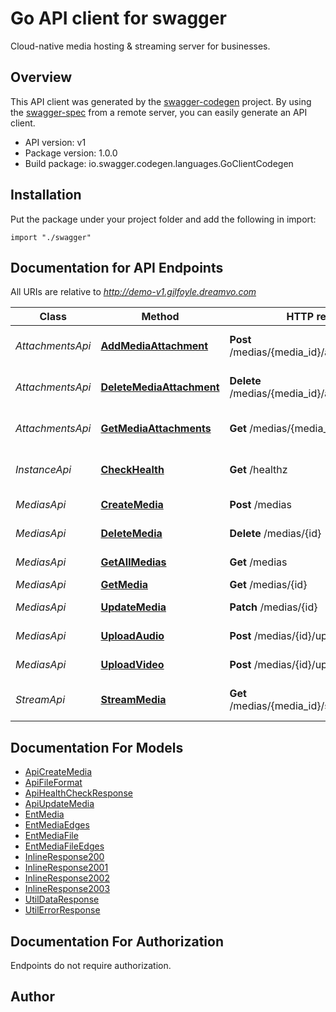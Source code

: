 # Go API client for swagger

Cloud-native media hosting & streaming server for businesses.

## Overview
This API client was generated by the [swagger-codegen](https://github.com/swagger-api/swagger-codegen) project.  By using the [swagger-spec](https://github.com/swagger-api/swagger-spec) from a remote server, you can easily generate an API client.

- API version: v1
- Package version: 1.0.0
- Build package: io.swagger.codegen.languages.GoClientCodegen

## Installation
Put the package under your project folder and add the following in import:
```golang
import "./swagger"
```

## Documentation for API Endpoints

All URIs are relative to *http://demo-v1.gilfoyle.dreamvo.com*

Class | Method | HTTP request | Description
------------ | ------------- | ------------- | -------------
*AttachmentsApi* | [**AddMediaAttachment**](docs/AttachmentsApi.md#addmediaattachment) | **Post** /medias/{media_id}/attachments/{key} | Add attachment to a media
*AttachmentsApi* | [**DeleteMediaAttachment**](docs/AttachmentsApi.md#deletemediaattachment) | **Delete** /medias/{media_id}/attachments/{key} | Delete attachment of a media
*AttachmentsApi* | [**GetMediaAttachments**](docs/AttachmentsApi.md#getmediaattachments) | **Get** /medias/{media_id}/attachments | Get attachments of a media
*InstanceApi* | [**CheckHealth**](docs/InstanceApi.md#checkhealth) | **Get** /healthz | Check service status
*MediasApi* | [**CreateMedia**](docs/MediasApi.md#createmedia) | **Post** /medias | Create a media
*MediasApi* | [**DeleteMedia**](docs/MediasApi.md#deletemedia) | **Delete** /medias/{id} | Delete a media
*MediasApi* | [**GetAllMedias**](docs/MediasApi.md#getallmedias) | **Get** /medias | Query medias
*MediasApi* | [**GetMedia**](docs/MediasApi.md#getmedia) | **Get** /medias/{id} | Get a media
*MediasApi* | [**UpdateMedia**](docs/MediasApi.md#updatemedia) | **Patch** /medias/{id} | Update a media
*MediasApi* | [**UploadAudio**](docs/MediasApi.md#uploadaudio) | **Post** /medias/{id}/upload/audio | Upload a audio file
*MediasApi* | [**UploadVideo**](docs/MediasApi.md#uploadvideo) | **Post** /medias/{id}/upload/video | Upload a video file
*StreamApi* | [**StreamMedia**](docs/StreamApi.md#streammedia) | **Get** /medias/{media_id}/stream/{preset} | Get stream from media file


## Documentation For Models

 - [ApiCreateMedia](docs/ApiCreateMedia.md)
 - [ApiFileFormat](docs/ApiFileFormat.md)
 - [ApiHealthCheckResponse](docs/ApiHealthCheckResponse.md)
 - [ApiUpdateMedia](docs/ApiUpdateMedia.md)
 - [EntMedia](docs/EntMedia.md)
 - [EntMediaEdges](docs/EntMediaEdges.md)
 - [EntMediaFile](docs/EntMediaFile.md)
 - [EntMediaFileEdges](docs/EntMediaFileEdges.md)
 - [InlineResponse200](docs/InlineResponse200.md)
 - [InlineResponse2001](docs/InlineResponse2001.md)
 - [InlineResponse2002](docs/InlineResponse2002.md)
 - [InlineResponse2003](docs/InlineResponse2003.md)
 - [UtilDataResponse](docs/UtilDataResponse.md)
 - [UtilErrorResponse](docs/UtilErrorResponse.md)


## Documentation For Authorization
 Endpoints do not require authorization.


## Author



